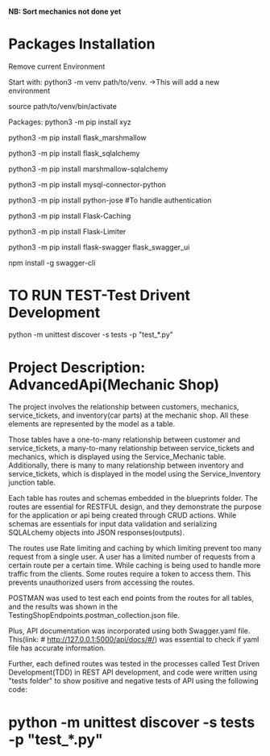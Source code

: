 
#### NB: Sort mechanics not done yet




# Packages Installation

Remove current Environment


Start with:
python3 -m venv path/to/venv.  ->This will add a new environment

source path/to/venv/bin/activate

Packages:
python3 -m pip install xyz

python3 -m pip install flask_marshmallow

python3 -m pip install flask_sqlalchemy

python3 -m pip install marshmallow-sqlalchemy

python3 -m pip install mysql-connector-python

python3 -m pip install python-jose #To handle authentication

python3 -m pip install Flask-Caching

python3 -m pip install Flask-Limiter

python3 -m pip install flask-swagger flask_swagger_ui

<!-- python3 -m pip install swagger-cli -->
npm install -g swagger-cli


# TO RUN TEST-Test Drivent Development
python -m unittest discover -s tests -p "test_*.py"

# Project Description: AdvancedApi(Mechanic Shop)


The project involves the relationship between customers, mechanics, service_tickets, and inventory(car parts) at the mechanic shop. All these elements are represented by the model as a table.

Those tables have a one-to-many relationship between customer and service_tickets, a many-to-many relationship between service_tickets and mechanics, which is displayed using the Service_Mechanic table. Additionally, there is many to many relationship between inventory and service_tickets, which is displayed in the model using the Service_Inventory junction table.

Each table has routes and schemas embedded in the blueprints folder. The routes are essential for RESTFUL design, and they demonstrate the purpose for the application  or api being created through CRUD actions. While schemas are essentials for input data validation and serializing SQLALchemy objects into JSON responses(outputs).

The routes use Rate limiting and caching by which limiting prevent too many request from a single user. A user has a limited number of requests from a certain route per a certain time. While caching is being used to handle more traffic from the clients.  Some routes require a token to access them. This prevents unauthorized users from accessing the routes.

POSTMAN was used to test each end points from the routes for all tables, and the results was shown in the TestingShopEndpoints.postman_collection.json file. 

Plus, API documentation was incorporated using both Swagger.yaml file. This(link: # http://127.0.0.1:5000/api/docs/#/) was essential to check if yaml file has accurate information.

Further, each defined routes was tested in the processes called Test Driven Development(TDD) in REST API development,  and code were written using "tests folder" to show positive and negative tests of API using the following code:
# python -m unittest discover -s tests -p "test_*.py"











